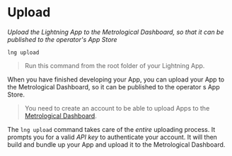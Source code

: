 # Upload

*Upload the Lightning App to the Metrological Dashboard, so that it can be published to the operator's App Store*

```
lng upload
```

> Run this command from the root folder of your Lightning App.

When you have finished developing your App, you can upload your App to the Metrological Dashboard,
so it can be published to the operator s App Store.

> You need to create an account to be able to upload Apps to the [Metrological Dashboard](http://dashboard.metrological.com/).

The `lng upload` command takes care of the *entire* uploading process. It prompts you for a valid *API key* to authenticate your account. It will then build and bundle up your App and upload it to the Metrological Dashboard.

